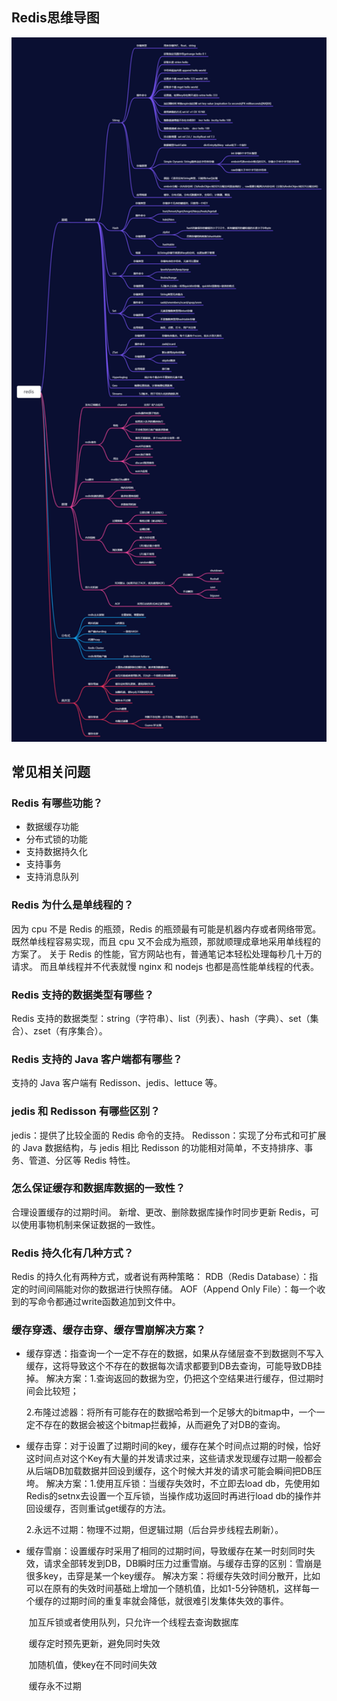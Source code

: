 ## Redis思维导图

<img src="redis.png" alt="redis思维导图" style="zoom:200%;" />

## **常见相关问题**

### Redis 有哪些功能？

- 数据缓存功能
- 分布式锁的功能
- 支持数据持久化
- 支持事务
-  支持消息队列

### Redis 为什么是单线程的？

因为 cpu 不是 Redis 的瓶颈，Redis 的瓶颈最有可能是机器内存或者网络带宽。既然单线程容易实现，而且 cpu 又不会成为瓶颈，那就顺理成章地采用单线程的方案了。
关于 Redis 的性能，官方网站也有，普通笔记本轻松处理每秒几十万的请求。
而且单线程并不代表就慢 nginx 和 nodejs 也都是高性能单线程的代表。

### Redis 支持的数据类型有哪些？

Redis 支持的数据类型：string（字符串）、list（列表）、hash（字典）、set（集合）、zset（有序集合）。

### Redis 支持的 Java 客户端都有哪些？

支持的 Java 客户端有 Redisson、jedis、lettuce 等。

### jedis 和 Redisson 有哪些区别？

jedis：提供了比较全面的 Redis 命令的支持。
Redisson：实现了分布式和可扩展的 Java 数据结构，与 jedis 相比 Redisson 的功能相对简单，不支持排序、事务、管道、分区等 Redis 特性。

### 怎么保证缓存和数据库数据的一致性？

合理设置缓存的过期时间。
新增、更改、删除数据库操作时同步更新 Redis，可以使用事物机制来保证数据的一致性。

### Redis 持久化有几种方式？

Redis 的持久化有两种方式，或者说有两种策略：
 RDB（Redis Database）：指定的时间间隔能对你的数据进行快照存储。
AOF（Append Only File）：每一个收到的写命令都通过write函数追加到文件中。

### 缓存穿透、缓存击穿、缓存雪崩解决方案？

- 缓存穿透：指查询一个一定不存在的数据，如果从存储层查不到数据则不写入缓存，这将导致这个不存在的数据每次请求都要到DB去查询，可能导致DB挂掉。
  解决方案：1.查询返回的数据为空，仍把这个空结果进行缓存，但过期时间会比较短；

  ​					2.布隆过滤器：将所有可能存在的数据哈希到一个足够大的bitmap中，一个一定不存在的数据会被这个bitmap拦截掉，从而避免了对DB的查询。

- 缓存击穿：对于设置了过期时间的key，缓存在某个时间点过期的时候，恰好这时间点对这个Key有大量的并发请求过来，这些请求发现缓存过期一般都会从后端DB加载数据并回设到缓存，这个时候大并发的请求可能会瞬间把DB压垮。
  解决方案：1.使用互斥锁：当缓存失效时，不立即去load db，先使用如Redis的setnx去设置一个互斥锁，当操作成功返回时再进行load db的操作并回设缓存，否则重试get缓存的方法。

  ​					2.永远不过期：物理不过期，但逻辑过期（后台异步线程去刷新）。

- 缓存雪崩：设置缓存时采用了相同的过期时间，导致缓存在某一时刻同时失效，请求全部转发到DB，DB瞬时压力过重雪崩。与缓存击穿的区别：雪崩是很多key，击穿是某一个key缓存。
  解决方案：将缓存失效时间分散开，比如可以在原有的失效时间基础上增加一个随机值，比如1-5分钟随机，这样每一个缓存的过期时间的重复率就会降低，就很难引发集体失效的事件。

  ​			加互斥锁或者使用队列，只允许一个线程去查询数据库

  ​            缓存定时预先更新，避免同时失效

  ​		    加随机值，使key在不同时间失效

  ​			缓存永不过期

